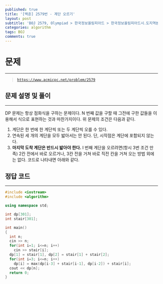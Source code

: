 ```yaml
---
published: true
title: '[백준] 2579번 - 계단 오르기'
layout: post
subtitle: 'BOJ 2579, Olympiad > 한국정보올림피아드 > 한국정보올림피아드시․도지역본선 > 지역본선 2006 > 초등부 4번'
categories: algorithm
tags: BOJ
comments: true
---
```

# **문제**
---
> [`https://www.acmicpc.net/problem/2579`](https://www.acmicpc.net/problem/2579)

## **문제 설명 및 풀이**
---
DP 문제는 항상 점화식을 구하는 문제이다. N 번째 값을 구할 때 그전에 구한 값들을 이용해서 식으로 표현하는 것과 마찬가지이다.
위 문제의 조건은 다음과 같다.
1. 계단은 한 번에 한 계단씩 또는 두 계단씩 오를 수 있다.
2. 연속된 세 개의 계단을 모두 밟아서는 안 된다. 단, 시작점은 계단에 포함되지 않는다.
3. **마지막 도착 계단은 반드시 밟아야 한다.**
I 번째 계단을 오르려면(항시 3번 조건 만족) 2칸 전에서 바로 오르거나, 3칸 전을 거쳐 바로 직전 칸을 거쳐 오는 방법 외에는 없다.
코드로 나타내면 아래와 같다.

## **정답 코드**
---

```c++
#include <iostream>
#include <algorithm>

using namespace std;

int dp[301];
int stair[301];

int main()
{
  int n;
  cin >> n;
  for(int i=1; i<=n; i++)
    cin >> stair[i];
  dp[1] = stair[1], dp[2] = stair[1] + stair[2];
  for(int i=3; i<=n; i++)
    dp[i] = max(dp[i-3] + stair[i-1], dp[i-2]) + stair[i];
  cout << dp[n];
  return 0;
}
```
